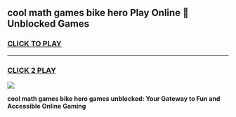 
## cool math games bike hero Play Online 👋 Unblocked Games
<h3>
<a href="https://news.freeplayer.one?title=cool_math_games_bike_hero&ref=17CMG">CLICK TO PLAY</a></h3>
<hr>

<h3>
<a href="https://news.freeplayer.one?title=cool_math_games_bike_hero&ref=17CMG">CLICK 2 PLAY</a>
  
</h3>

<a href="https://news.freeplayer.one?title=cool_math_games_bike_hero&ref=17CMG/"><img src="https://clearcache.store/games.png"></a>


**cool math games bike hero games unblocked: Your Gateway to Fun and Accessible Online Gaming**
